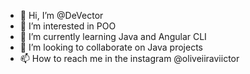 - 👋 Hi, I’m @DeVector
- 👀 I’m interested in POO
- 🌱 I’m currently learning Java and Angular CLI
- 💞️ I’m looking to collaborate on Java projects
- 📫 How to reach me in the instagram @oliveiiraviictor

<!---
DeVector/DeVector is a ✨ special ✨ repository because its `README.md` (this file) appears on your GitHub profile.
You can click the Preview link to take a look at your changes.
I want to learn more with participation in development projects, I know a little about dev mobile android, I'm open to make a projects with the team devs and learn more with team.
--->
